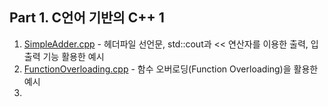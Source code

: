 ## Part 1. C언어 기반의 C++ 1
1. [SimpleAdder.cpp](https://github.com/je-s0n/cpp-playground/blob/main/cp1/SimpleAdder.cpp) - 헤더파일 선언문, std::cout과 << 연산자를 이용한 출력, 입출력 기능 활용한 예시
2. [FunctionOverloading.cpp](https://github.com/je-s0n/cpp-playground/blob/main/cp1/FunctionOverloading.cpp) - 함수 오버로딩(Function Overloading)을 활용한 예시
3. 
